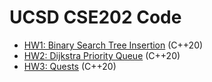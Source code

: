 # UCSD CSE202 Code

- [HW1: Binary Search Tree Insertion](hw1_binary_search_insertion) (C++20)
- [HW2: Dijkstra Priority Queue](hw2_dijkstra_priority_queue) (C++20)
- [HW3: Quests](hw3_quests) (C++20)

